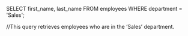 SELECT first_name, last_name
FROM employees
WHERE department = 'Sales';



//This query retrieves employees who are in the ‘Sales’ department.
